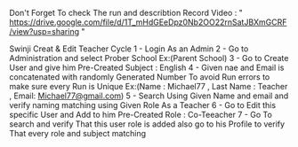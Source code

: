 Don't Forget To check The run and describtion Record Video : " https://drive.google.com/file/d/1T_mHdGEeDpz0Nb2OO22rnSatJBXmGCRF/view?usp=sharing "

Swinji Creat & Edit Teacher Cycle 
   1 - Login As an Admin 
   2 - Go to Administration and select Prober School Ex:(Parent School) 
   3 - Go to Create User and give him Pre-Created Subject : English
   4 - Given nae and Email is concatenated with randomly Generated Number To avoid Run errors to make sure every Run is Unique  Ex:(Name : Michael77 , Last Name : Teacher , Email: Michael77@gmail.com)
   5 - Search Using Given Name and email and verify naming matching using Given Role As a Teacher 
   6 - Go to Edit this specific User and Add to him Pre-Created Role : Co-Teeacher 
   7 - Go To search and verify That this user role is added also go to his Profile to verify That every role and subject matching 
